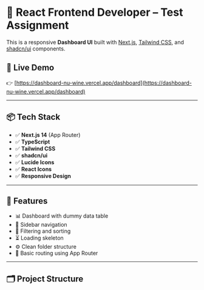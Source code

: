 # 🧪 React Frontend Developer – Test Assignment

This is a responsive **Dashboard UI** built with [Next.js](https://nextjs.org/), [Tailwind CSS](https://tailwindcss.com/), and [shadcn/ui](https://ui.shadcn.com/) components.

## 🔗 Live Demo

👉 [https://dashboard-nu-wine.vercel.app/dashboard](https://dashboard-nu-wine.vercel.app/dashboard)

---

## 📦 Tech Stack

- ✅ **Next.js 14** (App Router)
- ✅ **TypeScript**
- ✅ **Tailwind CSS**
- ✅ **shadcn/ui**
- ✅ **Lucide Icons**
- ✅ **React Icons**
- ✅ **Responsive Design**

---

## 🧩 Features

- 📊 Dashboard with dummy data table
- 📁 Sidebar navigation
- 🔎 Filtering and sorting
- ⏳ Loading skeleton
- ⚙️ Clean folder structure
- 🔀 Basic routing using App Router

---

## 🗂️ Project Structure


